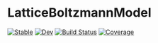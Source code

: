 # LatticeBoltzmannModel

[![Stable](https://img.shields.io/badge/docs-stable-blue.svg)](https://yangjunjie0320.github.io/LatticeBoltzmannModel.jl/stable/)
[![Dev](https://img.shields.io/badge/docs-dev-blue.svg)](https://yangjunjie0320.github.io/LatticeBoltzmannModel.jl/dev/)
[![Build Status](https://github.com/yangjunjie0320/LatticeBoltzmannModel.jl/actions/workflows/CI.yml/badge.svg?branch=main)](https://github.com/yangjunjie0320/LatticeBoltzmannModel.jl/actions/workflows/CI.yml?query=branch%3Amain)
[![Coverage](https://codecov.io/gh/yangjunjie0320/LatticeBoltzmannModel.jl/branch/main/graph/badge.svg)](https://codecov.io/gh/yangjunjie0320/LatticeBoltzmannModel.jl)
